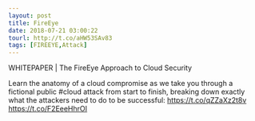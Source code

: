 ```yaml
---
layout: post
title: FireEye
date: 2018-07-21 03:00:22
tourl: http://t.co/aHW53SAv83
tags: [FIREEYE,Attack]
---
```

WHITEPAPER | The FireEye Approach to Cloud Security

Learn the anatomy of a cloud compromise as we take you through a fictional public #cloud attack from start to finish, breaking down exactly what the attackers need to do to be successful: https://t.co/qZZaXz2t8v https://t.co/F2EeeHhrOI